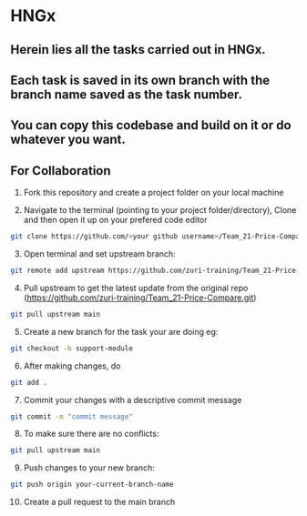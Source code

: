 # HNGx

## Herein lies all the tasks carried out in HNGx. 
## Each task is saved in its own branch with the branch name saved as the task number.

## You can copy this codebase and build on it or do whatever you want.

## For Collaboration
1.  Fork this repository and create a project folder on your local machine

2. Navigate to the terminal (pointing to your project folder/directory), Clone and then open it up on your prefered code editor
```bash 
git clone https://github.com/<your github username>/Team_21-Price-Compare.git
```

3.  Open terminal and set upstream branch:  
```bash 
git remote add upstream https://github.com/zuri-training/Team_21-Price-Compare.git
```

4.  Pull upstream to get the latest update from the original repo (https://github.com/zuri-training/Team_21-Price-Compare.git)
```bash
git pull upstream main
```

5.  Create a new branch for the task your are doing eg: 
```bash
git checkout -b support-module
```

6.  After making changes, do
```bash
git add .
```

7.  Commit your changes with a descriptive commit message 
```bash
git commit -m "commit message"
```

8.  To make sure there are no conflicts:
```bash
git pull upstream main
```

9.  Push changes to your new branch: 
```bash
git push origin your-current-branch-name
```

10. Create a pull request to the main branch

